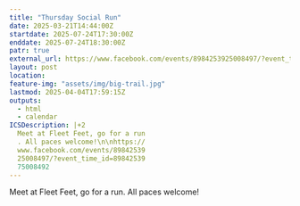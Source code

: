 ```yaml
---
title: "Thursday Social Run"
date: 2025-03-21T14:44:00Z
startdate: 2025-07-24T17:30:00Z
enddate: 2025-07-24T18:30:00Z
patr: true
external_url: https://www.facebook.com/events/8984253925008497/?event_time_id=8984253975008492
layout: post
location: 
feature-img: "assets/img/big-trail.jpg"
lastmod: 2025-04-04T17:59:15Z
outputs:
  - html
  - calendar
ICSDescription: |+2
  Meet at Fleet Feet, go for a run  . All paces welcome!\n\nhttps://  www.facebook.com/events/89842539  25008497/?event_time_id=89842539  75008492
---
```


Meet at Fleet Feet, go for a run. All paces welcome!<br>
  <br>
  
